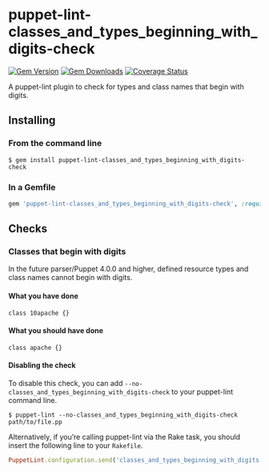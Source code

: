 puppet-lint-classes_and_types_beginning_with_digits-check
===============================

[![Gem Version](https://img.shields.io/gem/v/puppet-lint-classes_and_types_beginning_with_digits-check.svg)](https://rubygems.org/gems/puppet-lint-classes_and_types_beginning_with_digits-check)
[![Gem Downloads](https://img.shields.io/gem/dt/puppet-lint-classes_and_types_beginning_with_digits-check.svg)](https://rubygems.org/gems/puppet-lint-classes_and_types_beginning_with_digits-check)
[![Coverage Status](https://img.shields.io/coveralls/puppet-community/puppet-lint-classes_and_types_beginning_with_digits-check.svg)](https://coveralls.io/r/puppet-community/puppet-lint-classes_and_types_beginning_with_digits-check?branch=master)

A puppet-lint plugin to check for types and class names that begin with digits.

## Installing

### From the command line

```shell
$ gem install puppet-lint-classes_and_types_beginning_with_digits-check
```

### In a Gemfile

```ruby
gem 'puppet-lint-classes_and_types_beginning_with_digits-check', :require => false
```

## Checks

### Classes that begin with digits

In the future parser/Puppet 4.0.0 and higher, defined resource types and class
names cannot begin with digits.

#### What you have done

```puppet
class 10apache {}
```

#### What you should have done

```puppet
class apache {}
```


#### Disabling the check

To disable this check, you can add `--no-classes_and_types_beginning_with_digits-check` to your puppet-lint command line.

```shell
$ puppet-lint --no-classes_and_types_beginning_with_digits-check path/to/file.pp
```

Alternatively, if you’re calling puppet-lint via the Rake task, you should insert the following line to your `Rakefile`.

```ruby
PuppetLint.configuration.send('classes_and_types_beginning_with_digits')
```

